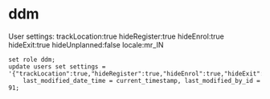 # ddm

User settings:
    trackLocation:true
    hideRegister:true
    hideEnrol:true
    hideExit:true
    hideUnplanned:false
    locale:mr_IN

    set role ddm;
    update users set settings = '{"trackLocation":true,"hideRegister":true,"hideEnrol":true,"hideExit":true,"hideUnplanned":false,"locale":"mr_IN"}',
        last_modified_date_time = current_timestamp, last_modified_by_id = 91;
